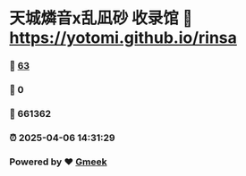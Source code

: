# 天城燐音x乱凪砂 收录馆 :link: https://yotomi.github.io/rinsa 
### :page_facing_up: [63](https://yotomi.github.io/rinsa/tag.html) 
### :speech_balloon: 0 
### :hibiscus: 661362 
### :alarm_clock: 2025-04-06 14:31:29 
### Powered by :heart: [Gmeek](https://github.com/Meekdai/Gmeek)

